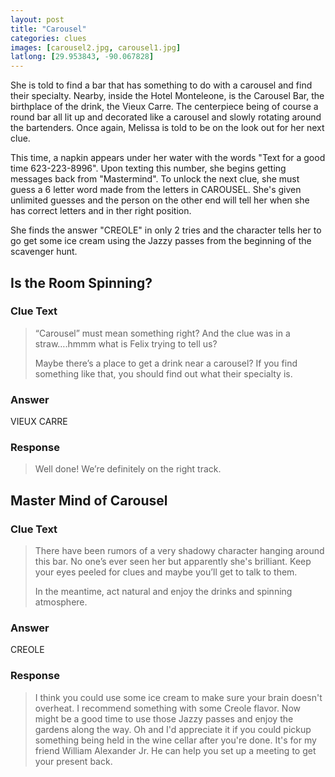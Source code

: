 ```yaml
---
layout: post
title: "Carousel"
categories: clues
images: [carousel2.jpg, carousel1.jpg]
latlong: [29.953843, -90.067828]
---
```


She is told to find a bar that has something to do with a carousel and find their specialty. Nearby, inside the Hotel Monteleone, is the Carousel Bar, the birthplace of the drink, the Vieux Carre. The centerpiece being of course a round bar all lit up and decorated like a carousel and slowly rotating around the bartenders. Once again, Melissa is told to be on the look out for her next clue.

This time, a napkin appears under her water with the words "Text for a good time 623-223-8996". Upon texting this number, she begins getting messages back from "Mastermind". To unlock the next clue, she must guess a 6 letter word made from the letters in CAROUSEL. She's given unlimited guesses and the person on the other end will tell her when she has correct letters and in ther right position. 

She finds the answer "CREOLE" in only 2 tries and the character tells her to go get some ice cream using the Jazzy passes from the beginning of the scavenger hunt.

<!--excerpt-->

## Is the Room Spinning?

### Clue Text
><p>“Carousel” must mean something right? And the clue was in a straw….hmmm what is Felix trying to tell us?</p><p>Maybe there’s a place to get a drink near a carousel? If you find something like that, you should find out what their specialty is.</p>

### Answer
VIEUX CARRE

### Response
>Well done! We’re definitely on the right track.

## Master Mind of Carousel

### Clue Text
><p>There have been rumors of a very shadowy character hanging around this bar. No one’s ever seen her but apparently she's brilliant. Keep your eyes peeled for clues and maybe you’ll get to talk to them.</p><p>In the meantime, act natural and enjoy the drinks and spinning atmosphere.</p>

### Answer
CREOLE

### Response
>I think you could use some ice cream to make sure your brain doesn't overheat. I recommend something with some Creole flavor. Now might be a good time to use those Jazzy passes and enjoy the gardens along the way. Oh and I'd appreciate it if you could pickup something being held in the wine cellar after you're done. It's for my friend William Alexander Jr. He can help you set up a meeting to get your present back.